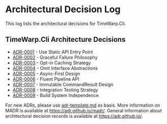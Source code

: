 # Architectural Decision Log

This log lists the architectural decisions for TimeWarp.Cli.

<!-- adrlog -- Regenerate the content by using "adr-log -i". You can install it via "npm install -g adr-log" -->

## TimeWarp.Cli Architecture Decisions

- [ADR-0001](Approved/0001-use-static-api-entry-point.md) - Use Static API Entry Point
- [ADR-0002](Approved/0002-graceful-failure-philosophy.md) - Graceful Failure Philosophy
- [ADR-0003](Approved/0003-opt-in-caching-strategy.md) - Opt-in Caching Strategy
- [ADR-0004](Approved/0004-omit-interface-abstractions.md) - Omit Interface Abstractions
- [ADR-0005](Approved/0005-async-first-design.md) - Async-First Design
- [ADR-0006](Approved/0006-fluent-pipeline-api.md) - Fluent Pipeline API
- [ADR-0007](Approved/0007-immutable-commandresult-design.md) - Immutable CommandResult Design
- [ADR-0008](Approved/0008-integration-testing-strategy.md) - Integration Testing Strategy
- [ADR-0009](Approved/0009-build-system-independence.md) - Build System Independence

<!-- adrlogstop -->

For new ADRs, please use [adr-template.md](adr-template.md) as basis.
More information on MADR is available at <https://adr.github.io/madr/>.
General information about architectural decision records is available at <https://adr.github.io/>.
